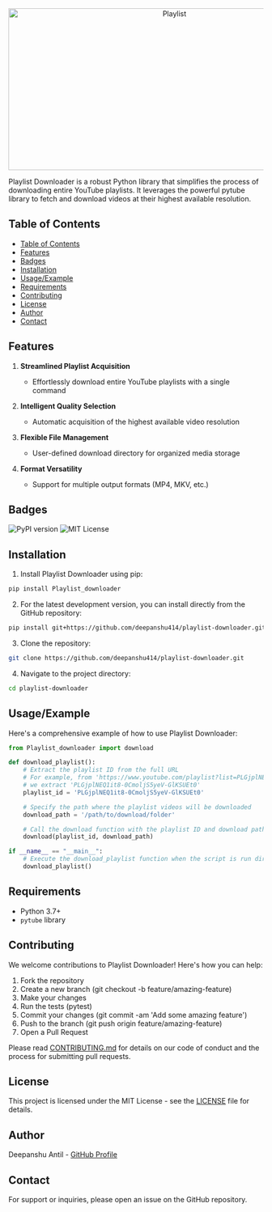 <div align="center">
<img src="https://socialify.git.ci/deepanshu414/playlist_downloader/image?description=1&descriptionEditable=Playlist%20Downloader%20simplifies%20the%20process%20of%20downloading%20YouTube%20playlists%20by%20providing%20a%20straightforward%20API%20to%20fetch%20and%20save%20videos%20from%20a%20given%20playlist%20URL.&font=KoHo&forks=1&issues=1&language=1&name=1&pattern=Plus&pulls=1&stargazers=1&theme=Auto" alt="Playlist    " width="640" height="320" />
</div>

Playlist Downloader is a robust Python library that simplifies the process of downloading entire YouTube playlists. It leverages the powerful pytube library to fetch and download videos at their highest available resolution.

## Table of Contents
- [Table of Contents](#table-of-contents)
- [Features](#features)
- [Badges](#badges)
- [Installation](#installation)
- [Usage/Example](#usageexample)
- [Requirements](#requirements)
- [Contributing](#contributing)
- [License](#license)
- [Author](#author)
- [Contact](#contact)

## Features

1. **Streamlined Playlist Acquisition**
   - Effortlessly download entire YouTube playlists with a single command

2. **Intelligent Quality Selection**
   - Automatic acquisition of the highest available video resolution

3. **Flexible File Management**
   - User-defined download directory for organized media storage
4. **Format Versatility**
   - Support for multiple output formats (MP4, MKV, etc.)

## Badges
![PyPI version](https://badge.fury.io/py/Playlist.svg)
![MIT License](https://img.shields.io/badge/License-MIT-green.svg)

## Installation

1. Install Playlist Downloader using pip:

```sh
pip install Playlist_downloader
```
2. For the latest development version, you can install directly from the GitHub repository:
```sh
pip install git+https://github.com/deepanshu414/playlist-downloader.git
```
3. Clone the repository:
```sh
git clone https://github.com/deepanshu414/playlist-downloader.git
```
4. Navigate to the project directory:
```sh
cd playlist-downloader
```

## Usage/Example
Here's a comprehensive example of how to use Playlist Downloader:
```python
from Playlist_downloader import download

def download_playlist():
    # Extract the playlist ID from the full URL
    # For example, from 'https://www.youtube.com/playlist?list=PLGjplNEQ1it8-0CmoljS5yeV-GlKSUEt0'
    # we extract 'PLGjplNEQ1it8-0CmoljS5yeV-GlKSUEt0'
    playlist_id = 'PLGjplNEQ1it8-0CmoljS5yeV-GlKSUEt0'

    # Specify the path where the playlist videos will be downloaded
    download_path = '/path/to/download/folder'

    # Call the download function with the playlist ID and download path
    download(playlist_id, download_path)

if __name__ == "__main__":
    # Execute the download_playlist function when the script is run directly
    download_playlist()
```

## Requirements

- Python 3.7+
- `pytube` library

## Contributing
We welcome contributions to Playlist Downloader! Here's how you can help:

1. Fork the repository
2. Create a new branch (git checkout -b feature/amazing-feature)
3. Make your changes
4. Run the tests (pytest)
5. Commit your changes (git commit -am 'Add some amazing feature')
6. Push to the branch (git push origin feature/amazing-feature)
7. Open a Pull Request

Please read [CONTRIBUTING.md](CONTRIBUTING.md) for details on our code of conduct and the process for submitting pull requests.

## License
This project is licensed under the MIT License - see the [LICENSE](LICENSE) file for details.
## Author
Deepanshu Antil - [GitHub Profile](https://github.com/deepanshu414)
## Contact
For support or inquiries, please open an issue on the GitHub repository.
